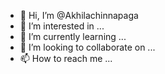 - 👋 Hi, I’m @Akhilachinnapaga
- 👀 I’m interested in ...
- 🌱 I’m currently learning ...
- 💞️ I’m looking to collaborate on ...
- 📫 How to reach me ...

<!---
Akhilachinnapaga/Akhilachinnapaga is a ✨ special ✨ repository because its `README.md` (this file) appears on your GitHub profile.
You can click the Preview link to take a look at your changes.
--->
